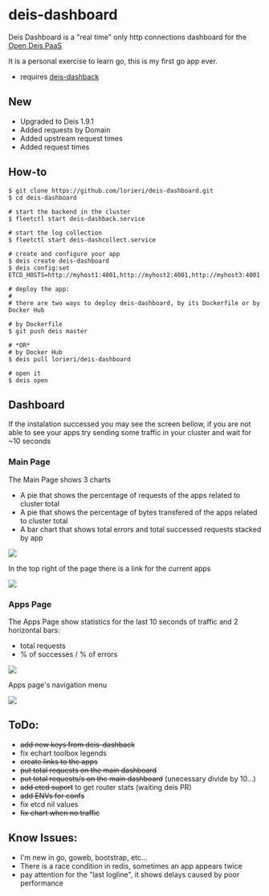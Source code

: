 # deis-dashboard

Deis Dashboard is a "real time" only http connections dashboard for the [Open Deis PaaS](http://deis.io)

It is a personal exercise to learn go, this is my first go app ever.

* requires [deis-dashback](https://github.com/lorieri/deis-dashback)

## New

 * Upgraded to Deis 1.9.1
 * Added requests by Domain
 * Added upstream request times
 * Added request times

## How-to

```
$ git clone https://github.com/lorieri/deis-dashboard.git
$ cd deis-dashboard

# start the backend in the cluster
$ fleetctl start deis-dashback.service

# start the log collection
$ fleetctl start deis-dashcollect.service

# create and configure your app
$ deis create deis-dashboard
$ deis config:set ETCD_HOSTS=http://myhost1:4001,http://myhost2:4001,http://myhost3:4001

# deploy the app:
#
# there are two ways to deploy deis-dashboard, by its Dockerfile or by Docker Hub

# by Dockerfile
$ git push deis master

# *OR*
# by Docker Hub
$ deis pull lorieri/deis-dashboard

# open it
$ deis open
```

## Dashboard

If the instalation successed you may see the screen bellow, if you are not able to see your apps try sending some traffic in your cluster and wait for ~10 seconds

### Main Page

The Main Page shows 3 charts
 * A pie that shows the percentage of requests of the apps related to cluster total
 * A pie that shows the percentage of bytes transfered of the apps related to cluster total
 * A bar chart that shows total errors and total successed requests stacked by app

![](https://github.com/lorieri/deis-dashboard/wiki/images/dashboard.png?)

In the top right of the page there is a link for the current apps

![](https://github.com/lorieri/deis-dashboard/wiki/images/dashboardgoapp.png?)

### Apps Page

The Apps Page show statistics for the last 10 seconds of traffic and 2 horizontal bars: 
  * total requests
  * % of successes / % of errors

![](https://github.com/lorieri/deis-dashboard/wiki/images/dashboardapp.png?)

Apps page's navigation menu

![](https://github.com/lorieri/deis-dashboard/wiki/images/dashboardappmenu.png?)


## ToDo:

 * ~~add new keys from deis-dashback~~
 * fix echart toolbox legends
 * ~~create links to the apps~~
 * ~~put total requests on the main dashboard~~
 * ~~put total requests/s on the main dashboard~~ (unecessary divide by 10...)
 * ~~add etcd suport~~ to get router stats (waiting deis PR)
 * ~~add ENVs for confs~~
 * fix etcd nil values
 * ~~fix chart when no traffic~~

## Know Issues:

 * I'm new in go, goweb, bootstrap, etc...
 * There is a race condition in redis, sometimes an app appears twice
 * pay attention for the "last logline", it shows delays caused by poor performance
